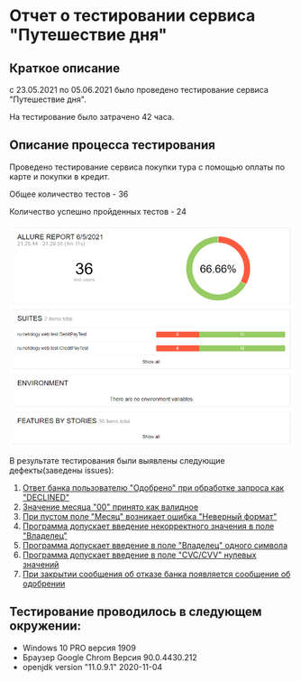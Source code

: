 # **Отчет о тестировании сервиса "Путешествие дня"**

## **Краткое описание**
c 23.05.2021 по 05.06.2021 было проведено тестирование сервиса "Путешествие дня".

На тестирование было затрачено 42 часа.

## **Описание процесса тестирования**

Проведено тестирование сервиса покупки тура с помощью оплаты по карте и покупки в кредит. 

Общее количество тестов - 36

Количество успешно пройденных тестов - 24

![](report1.png)

В результате тестирования были выявлены следующие дефекты(заведены issues):
1. [Ответ банка пользователю "Одобрено" при обработке запроса как "DECLINED"](https://github.com/Yuliyarubtsova/Diplom/issues/1)
1. [Значение месяца "00" принято как валидное](https://github.com/Yuliyarubtsova/Diplom/issues/2)
1. [При пустом поле "Месяц" возникает ошибка "Неверный формат"](https://github.com/Yuliyarubtsova/Diplom/issues/3)
1. [Программа допускает введение некорректного значения в поле "Владелец"](https://github.com/Yuliyarubtsova/Diplom/issues/4)
1. [Программа допускает введение в поле "Владелец" одного символа](https://github.com/Yuliyarubtsova/Diplom/issues/5)
1. [Программа допускает введение в поле "CVC/CVV" нулевых значений](https://github.com/Yuliyarubtsova/Diplom/issues/6)
1. [При закрытии сообщения об отказе банка появляется сообщение об одобрении](https://github.com/Yuliyarubtsova/Diplom/issues/7)


## **Тестирование проводилось в следующем окружении:**
* Windows 10 PRO версия 1909
* Браузер Google Chrom Версия 90.0.4430.212
* openjdk version "11.0.9.1" 2020-11-04
